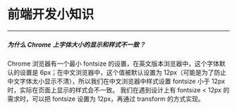 # 前端开发小知识

------------------------------------------

##### 为什么 Chrome 上字体大小的显示和样式不一致？
Chrome 浏览器有一个最小 fontsize 的设置，在英文版本浏览器中，这个字体默认的设置是 6px；在中文浏览器中，这个值被默认设置为 12px（可能是为了防止中文字体太小显示不清），所以我们在中文浏览器中样式设置 fontsize 小于 12px 时，实际在页面上显示的样式会不一致。
我们在遇到设计上有 fontsize < 12px 的需求时，可以把 fontsize 设置为 12px，再通过 transform 的方式实现。

